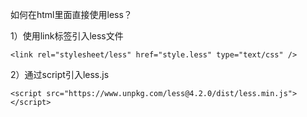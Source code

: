 如何在html里面直接使用less？

1）使用link标签引入less文件

```
<link rel="stylesheet/less" href="style.less" type="text/css" />
```

2）通过script引入less.js

```
<script src="https://www.unpkg.com/less@4.2.0/dist/less.min.js"></script>
```